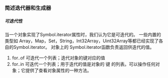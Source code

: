 ### 简述迭代器和生成器

##### 可迭代性
当一个对象实现了Symbol.iterator属性时，我们认为它是可迭代的。 一些内置的类型如 Array，Map，Set，String，Int32Array，Uint32Array等都已经实现了各自的Symbol.iterator。 对象上的 Symbol.iterator函数负责返回供迭代的值。

1. for..of 可迭代一个列表；迭代对象的键对应的值
2. for..in 可迭代一个列表；用于迭代的值是对象的 键 的列表。可以操作任何对象；它提供了查看对象属性的一种方法。
